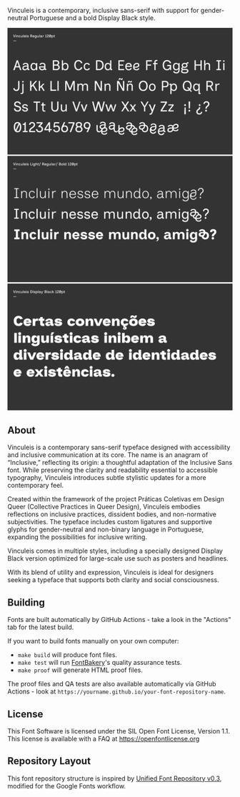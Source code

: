 
Vinculeis is a contemporary, inclusive sans-serif with support for gender-neutral Portuguese and a bold Display Black style.

![Sample Image](documentation/vinculeis.png)
![Sample Image](documentation/vinculeis2.png)
![Sample Image](documentation/vinculeis3.png)

## About

Vinculeis is a contemporary sans-serif typeface designed with accessibility and inclusive communication at its core. The name is an anagram of “Inclusive,” reflecting its origin: a thoughtful adaptation of the Inclusive Sans font. While preserving the clarity and readability essential to accessible typography, Vinculeis introduces subtle stylistic updates for a more contemporary feel.

Created within the framework of the project Práticas Coletivas em Design Queer (Collective Practices in Queer Design), Vinculeis embodies reflections on inclusive practices, dissident bodies, and non-normative subjectivities. The typeface includes custom ligatures and supportive glyphs for gender-neutral and non-binary language in Portuguese, expanding the possibilities for inclusive writing.

Vinculeis comes in multiple styles, including a specially designed Display Black version optimized for large-scale use such as posters and headlines.

With its blend of utility and expression, Vinculeis is ideal for designers seeking a typeface that supports both clarity and social consciousness.


## Building

Fonts are built automatically by GitHub Actions - take a look in the "Actions" tab for the latest build.

If you want to build fonts manually on your own computer:

* `make build` will produce font files.
* `make test` will run [FontBakery](https://github.com/googlefonts/fontbakery)'s quality assurance tests.
* `make proof` will generate HTML proof files.

The proof files and QA tests are also available automatically via GitHub Actions - look at `https://yourname.github.io/your-font-repository-name`.

## License

This Font Software is licensed under the SIL Open Font License, Version 1.1.
This license is available with a FAQ at https://openfontlicense.org

## Repository Layout

This font repository structure is inspired by [Unified Font Repository v0.3](https://github.com/unified-font-repository/Unified-Font-Repository), modified for the Google Fonts workflow.
